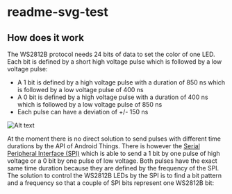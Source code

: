 # readme-svg-test
How does it work
---------------------
The WS2812B protocol needs 24 bits of data to set the color of one LED. Each bit is defined by a short high voltage pulse which is followed by a low voltage pulse: 
* A 1 bit is defined by a high voltage pulse with a duration of 850 ns which is followed by a low voltage pulse of 400 ns
* A 0 bit is defined by a high voltage pulse with a duration of 400 ns which is followed by a low voltage pulse of 850 ns
* Each pulse can have a deviation of +/- 150 ns 

![Alt text](https://rawgit.com/Ic-ks/readme-svg-test/master/ws2812b-timings.svg "Timings")

At the moment there is no direct solution to send pulses with different time durations by the API of Android Things. There is however the [Serial Peripheral Interface (SPI)](https://developer.android.com/things/sdk/pio/spi.html) which is able to send a 1 bit by one pulse of high voltage or a 0 bit by one pulse of low voltage. Both pulses have the exact same time duration because they are defined by the frequency of the SPI.
The solution to control the WS2812B LEDs by the SPI is to find a bit pattern and a frequency so that a couple of SPI bits represent one WS2812B bit:
